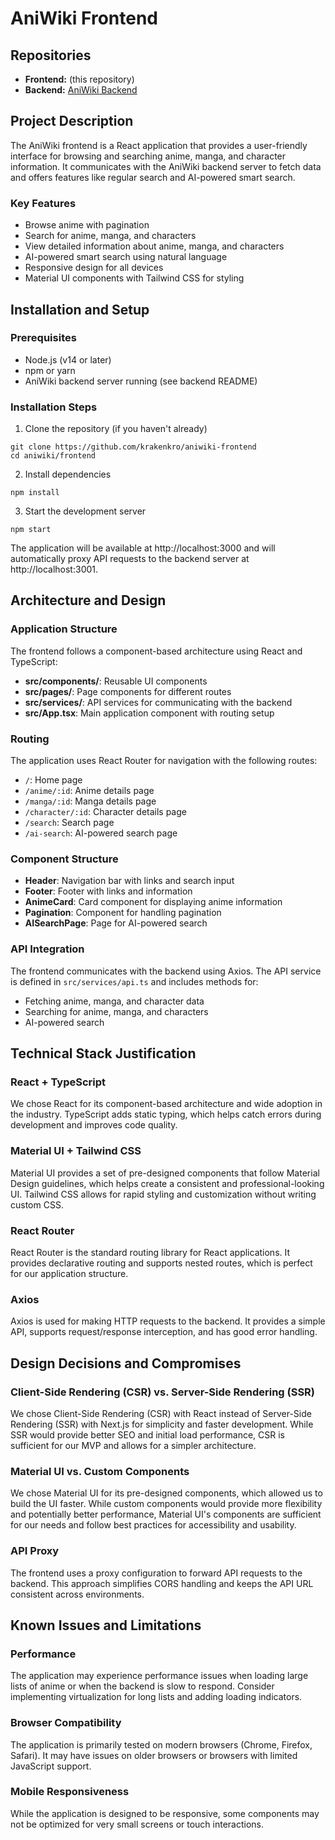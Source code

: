 # AniWiki Frontend

## Repositories
- **Frontend:** (this repository)  
- **Backend:** [AniWiki Backend](https://github.com/krakenkro/aniwiki-backend)

## Project Description

The AniWiki frontend is a React application that provides a user-friendly interface for browsing and searching anime, manga, and character information. It communicates with the AniWiki backend server to fetch data and offers features like regular search and AI-powered smart search.

### Key Features

- Browse anime with pagination
- Search for anime, manga, and characters
- View detailed information about anime, manga, and characters
- AI-powered smart search using natural language
- Responsive design for all devices
- Material UI components with Tailwind CSS for styling

## Installation and Setup

### Prerequisites

- Node.js (v14 or later)
- npm or yarn
- AniWiki backend server running (see backend README)

### Installation Steps

1. Clone the repository (if you haven't already)
```
git clone https://github.com/krakenkro/aniwiki-frontend
cd aniwiki/frontend
```

2. Install dependencies
```
npm install
```

3. Start the development server
```
npm start
```

The application will be available at http://localhost:3000 and will automatically proxy API requests to the backend server at http://localhost:3001.

## Architecture and Design

### Application Structure

The frontend follows a component-based architecture using React and TypeScript:

- **src/components/**: Reusable UI components
- **src/pages/**: Page components for different routes
- **src/services/**: API services for communicating with the backend
- **src/App.tsx**: Main application component with routing setup

### Routing

The application uses React Router for navigation with the following routes:

- `/`: Home page
- `/anime/:id`: Anime details page
- `/manga/:id`: Manga details page
- `/character/:id`: Character details page
- `/search`: Search page
- `/ai-search`: AI-powered search page

### Component Structure

- **Header**: Navigation bar with links and search input
- **Footer**: Footer with links and information
- **AnimeCard**: Card component for displaying anime information
- **Pagination**: Component for handling pagination
- **AISearchPage**: Page for AI-powered search

### API Integration

The frontend communicates with the backend using Axios. The API service is defined in `src/services/api.ts` and includes methods for:

- Fetching anime, manga, and character data
- Searching for anime, manga, and characters
- AI-powered search

## Technical Stack Justification

### React + TypeScript

We chose React for its component-based architecture and wide adoption in the industry. TypeScript adds static typing, which helps catch errors during development and improves code quality.

### Material UI + Tailwind CSS

Material UI provides a set of pre-designed components that follow Material Design guidelines, which helps create a consistent and professional-looking UI. Tailwind CSS allows for rapid styling and customization without writing custom CSS.

### React Router

React Router is the standard routing library for React applications. It provides declarative routing and supports nested routes, which is perfect for our application structure.

### Axios

Axios is used for making HTTP requests to the backend. It provides a simple API, supports request/response interception, and has good error handling.

## Design Decisions and Compromises

### Client-Side Rendering (CSR) vs. Server-Side Rendering (SSR)

We chose Client-Side Rendering (CSR) with React instead of Server-Side Rendering (SSR) with Next.js for simplicity and faster development. While SSR would provide better SEO and initial load performance, CSR is sufficient for our MVP and allows for a simpler architecture.

### Material UI vs. Custom Components

We chose Material UI for its pre-designed components, which allowed us to build the UI faster. While custom components would provide more flexibility and potentially better performance, Material UI's components are sufficient for our needs and follow best practices for accessibility and usability.

### API Proxy

The frontend uses a proxy configuration to forward API requests to the backend. This approach simplifies CORS handling and keeps the API URL consistent across environments.

## Known Issues and Limitations

### Performance

The application may experience performance issues when loading large lists of anime or when the backend is slow to respond. Consider implementing virtualization for long lists and adding loading indicators.

### Browser Compatibility

The application is primarily tested on modern browsers (Chrome, Firefox, Safari). It may have issues on older browsers or browsers with limited JavaScript support.

### Mobile Responsiveness

While the application is designed to be responsive, some components may not be optimized for very small screens or touch interactions.
